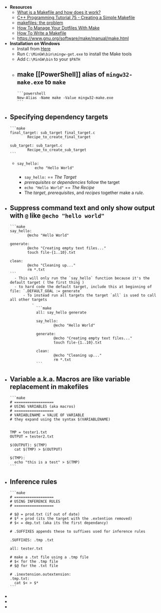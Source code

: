 - **Resources**
	- [What is a Makefile and how does it work?](https://opensource.com/article/18/8/what-how-makefile)
	- [C++ Programming Tutorial 75 - Creating a Simple Makefile](https://youtu.be/6Gw1rNyTJWA)
	- [makefiles: the problem](https://calmcode.io/makefiles/the-problem.html)
	- [How To Manage Your Dotfiles With Make](https://youtu.be/aP8eggU2CaU)
	- [How To Write a Makefile](https://youtu.be/TQ7SyYyKXhk)
	- https://www.gnu.org/software/make/manual/make.html
- **Installation on Windows**
	- Install from [Here](http://gnuwin32.sourceforge.net/packages/make.htm)
	- Run `C:\MinGW\bin\mingw-get.exe` to install the Make tools
	- Add `C:\MinGW\bin` to your `$PATH`
	- make [[PowerShell]] alias of `mingw32-make.exe` to `make`
		-
		  ```powershell
		  New-Alias -Name make -Value mingw32-make.exe
		  ```
- **Specifying dependency targets**
	-
	  ```make
	  final_target: sub_target final_target.c
	          Recipe_to_create_final_target
	  
	  sub_target: sub_target.c
	          Recipe_to_create_sub_target
	  ```
	-
	  ```make
	  say_hello:
	          echo "Hello World"
	  ```
		- `say_hello:` == _The Target_
		- _prerequisites_ or _dependencies_ follow the target
		- `echo "Hello World"` == _The Recipe_
		- The _target_, _prerequisites_, and _recipes_ together make a _rule_.
- **Suppress command** text and only show output with `@` like `@echo "hello world"`
	-
	  ```make
	  say_hello:
	          @echo "Hello World"
	  
	  generate:
	          @echo "Creating empty text files..."
	          touch file-{1..10}.txt
	  
	  clean:
	          @echo "Cleaning up..."
	          rm *.txt
	  ```
		- This will only run the `say_hello` function because it's the default target ( the first thing )
		- to hard code the default target, include this at beginning of file: `.DEFAULT_GOAL := generate`
			- To instead run all targets the target `all` is used to call all other targets
				-
				  ```make
				  all: say_hello generate
				  
				  say_hello:
				          @echo "Hello World"
				  
				  generate:
				          @echo "Creating empty text files..."
				          touch file-{1..10}.txt
				  
				  clean:
				          @echo "Cleaning up..."
				          rm *.txt
				  ```
- **Variable a.k.a. Macros** are like variable replacement in makefiles
	-
	  ```make
	  # ==================
	  # USING VARIABLES (aka macros)
	  # ==================
	  # VARIABLENAME = VALUE OF VARIABLE
	  # they expand using the syntax $(VARIABLENAME)
	  
	  
	  TMP = tester1.txt
	  OUTPUT = tester2.txt
	  
	  $(OUTPUT): $(TMP)
	  	cat $(TMP) > $(OUTPUT)
	  
	  $(TMP):
	  	echo "this is a test" > $(TMP)
	  ```
- **Inference rules**
	-
	  ```make
	  # ==================
	  # USING INFERENCE RULES
	  # ==================
	  
	  # $@ = prod.txt (if out of date)
	  # $* = prod (its the target with the .extention removed)
	  # $< = dep.txt (aka its the first dependancy)
	  
	  # .SUFFIXES appends these to suffixes used for inference rules
	  
	  .SUFFIXES: .tmp .txt
	  
	  all: tester.txt
	  
	  # make a .txt file using a .tmp file
	  # $< for the .tmp file
	  # $@ for the .txt file
	  
	  # .inextension.outextension:
	  .tmp.txt:
	  	cat $< > $*
	  ```
-
-
-